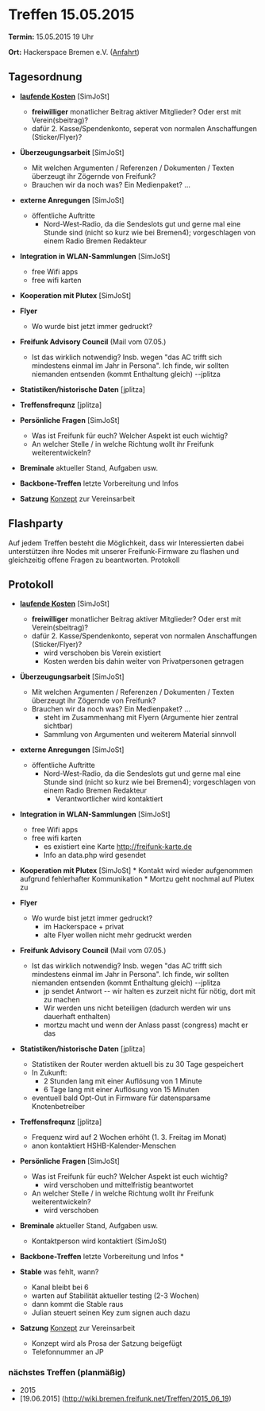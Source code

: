 # Treffen 15.05.2015

**Termin:** 15.05.2015 19 Uhr

**Ort:** Hackerspace Bremen e.V. ([Anfahrt](https://www.hackerspace-bremen.de/anfahrt/))

## Tagesordnung

* [**laufende Kosten**](http://wiki.bremen.freifunk.net/Kosten) [SimJoSt]
  * **freiwilliger** monatlicher Beitrag aktiver Mitglieder? Oder erst mit Verein(sbeitrag)?
  * dafür 2. Kasse/Spendenkonto, seperat von normalen Anschaffungen (Sticker/Flyer)?

* **Überzeugungsarbeit** [SimJoSt]
  * Mit welchen Argumenten / Referenzen / Dokumenten / Texten überzeugt ihr Zögernde von Freifunk?
  * Brauchen wir da noch was? Ein Medienpaket? ...

* **externe Anregungen** [SimJoSt]
  * öffentliche Auftritte
    * Nord-West-Radio, da die Sendeslots gut und gerne mal eine Stunde sind (nicht so kurz wie bei Bremen4); vorgeschlagen von einem Radio Bremen Redakteur

* **Integration in WLAN-Sammlungen** [SimJoSt]
  * free Wifi apps
  * free wifi karten

* **Kooperation mit Plutex** [SimJoSt]

* **Flyer**
  * Wo wurde bist jetzt immer gedruckt?

* **Freifunk Advisory Council** (Mail vom 07.05.)
  * Ist das wirklich notwendig? Insb. wegen "das AC trifft sich mindestens einmal im Jahr in Persona". Ich finde, wir sollten niemanden entsenden (kommt Enthaltung gleich) --jplitza

* **Statistiken/historische Daten** [jplitza]

* **Treffensfrequnz** [jplitza]

* **Persönliche Fragen** [SimJoSt]
  * Was ist Freifunk für euch? Welcher Aspekt ist euch wichtig?
  * An welcher Stelle / in welche Richtung wollt ihr Freifunk weiterentwickeln?

* **Breminale** aktueller Stand, Aufgaben usw.
* **Backbone-Treffen** letzte Vorbereitung und Infos
* **Satzung** [Konzept](https://pad.freifunk.net/p/ffhb-satzung) zur Vereinsarbeit

## Flashparty

Auf jedem Treffen besteht die Möglichkeit, dass wir Interessierten dabei unterstützen ihre Nodes mit unserer Freifunk-Firmware zu flashen und gleichzeitig offene Fragen zu beantworten.
Protokoll

## Protokoll

* [**laufende Kosten**](http://wiki.bremen.freifunk.net/Kosten) [SimJoSt]
  * **freiwilliger** monatlicher Beitrag aktiver Mitglieder? Oder erst mit Verein(sbeitrag)?
  * dafür 2. Kasse/Spendenkonto, seperat von normalen Anschaffungen (Sticker/Flyer)?
      * wird verschoben bis Verein existiert
      * Kosten werden bis dahin weiter von Privatpersonen getragen

* **Überzeugungsarbeit** [SimJoSt]
  * Mit welchen Argumenten / Referenzen / Dokumenten / Texten überzeugt ihr Zögernde von Freifunk?
  * Brauchen wir da noch was? Ein Medienpaket? ...
      * steht im Zusammenhang mit Flyern (Argumente hier zentral sichtbar)
      * Sammlung von Argumenten und weiterem Material sinnvoll

* **externe Anregungen** [SimJoSt]
  * öffentliche Auftritte
    * Nord-West-Radio, da die Sendeslots gut und gerne mal eine Stunde sind (nicht so kurz wie bei Bremen4); vorgeschlagen von einem Radio Bremen Redakteur
        * Verantwortlicher wird kontaktiert

* **Integration in WLAN-Sammlungen** [SimJoSt]
  * free Wifi apps
  * free wifi karten
      *  es existiert eine Karte http://freifunk-karte.de
      *  Info an data.php wird gesendet

* **Kooperation mit Plutex** [SimJoSt]
      * Kontakt wird wieder aufgenommen aufgrund fehlerhafter Kommunikation
      * Mortzu geht nochmal auf Plutex zu

* **Flyer**
  * Wo wurde bist jetzt immer gedruckt?
      * im Hackerspace + privat
      * alte Flyer wollen nicht mehr gedruckt werden

* **Freifunk Advisory Council** (Mail vom 07.05.)
  * Ist das wirklich notwendig? Insb. wegen "das AC trifft sich mindestens einmal im Jahr in Persona". Ich finde, wir sollten niemanden entsenden (kommt Enthaltung gleich) --jplitza
      * jp sendet Antwort -- wir halten es zurzeit nicht für nötig, dort mit zu machen
      * Wir werden uns nicht beteiligen (dadurch werden wir uns dauerhaft enthalten)
      * mortzu macht und wenn der Anlass passt (congress) macht er das

* **Statistiken/historische Daten** [jplitza]
  * Statistiken der Router werden aktuell bis zu 30 Tage gespeichert
  * In Zukunft:
      * 2 Stunden lang mit einer Auflösung von 1 Minute
      * 6 Tage lang mit einer Auflösung von 15 Minuten
  * eventuell bald Opt-Out in Firmware für datensparsame Knotenbetreiber

* **Treffensfrequnz** [jplitza]
  *  Frequenz wird auf 2 Wochen erhöht (1. 3. Freitag im Monat)
  *  anon kontaktiert HSHB-Kalender-Menschen

* **Persönliche Fragen** [SimJoSt]
  * Was ist Freifunk für euch? Welcher Aspekt ist euch wichtig?
      * wird verschoben und mittelfristig beantwortet
  * An welcher Stelle / in welche Richtung wollt ihr Freifunk weiterentwickeln?
      * wird verschoben 

* **Breminale** aktueller Stand, Aufgaben usw.
    * Kontaktperson wird kontaktiert (SimJoSt)
* **Backbone-Treffen** letzte Vorbereitung und Infos
    * 
* **Stable** was fehlt, wann?
    * Kanal bleibt bei 6
    * warten auf Stabilität aktueller testing (2-3 Wochen)
    * dann kommt die Stable raus
    * Julian steuert seinen Key zum signen auch dazu
* **Satzung** [Konzept](https://pad.freifunk.net/p/ffhb-satzung) zur Vereinsarbeit
    * Konzept wird als Prosa der Satzung beigefügt
    * Telefonnummer an JP

### nächstes Treffen (planmäßig)
* 2015
 * [19.06.2015] (http://wiki.bremen.freifunk.net/Treffen/2015_06_19)
